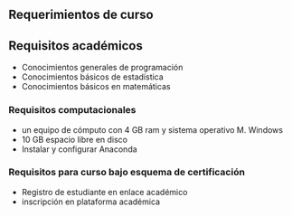 ## Requerimientos de curso


## Requisitos académicos
* Conocimientos generales de programación
* Conocimientos básicos de estadística
* Conocimientos básicos en matemáticas




### Requisitos computacionales
* un equipo de cómputo con 4 GB ram y sistema operativo M. Windows
* 10 GB espacio libre en disco
* Instalar y configurar Anaconda



### Requisitos para curso bajo esquema de certificación
* Registro de estudiante en enlace académico
* inscripción en plataforma académica
